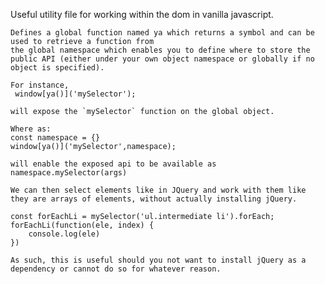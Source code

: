   Useful utility file for working within the dom in vanilla javascript.

    Defines a global function named ya which returns a symbol and can be used to retrieve a function from
    the global namespace which enables you to define where to store the public API (either under your own object namespace or globally if no object is specified).

    For instance,
     window[ya()]('mySelector');

    will expose the `mySelector` function on the global object.

    Where as:
    const namespace = {}
    window[ya()]('mySelector',namespace);

    will enable the exposed api to be available as namespace.mySelector(args)

    We can then select elements like in JQuery and work with them like they are arrays of elements, without actually installing jQuery.

    const forEachLi = mySelector('ul.intermediate li').forEach;
    forEachLi(function(ele, index) {
        console.log(ele)
    })

    As such, this is useful should you not want to install jQuery as a dependency or cannot do so for whatever reason.